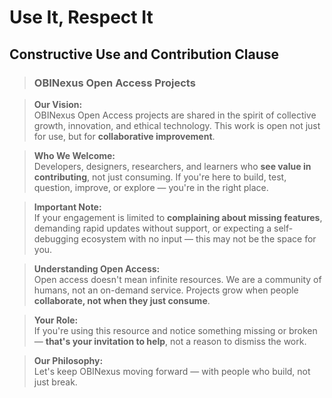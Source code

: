 # Use It, Respect It

## **Constructive Use and Contribution Clause**

> ### OBINexus Open Access Projects

> **Our Vision:**  
> OBINexus Open Access projects are shared in the spirit of collective growth, innovation, and ethical technology. This work is open not just for use, but for **collaborative improvement**.

> **Who We Welcome:**  
> Developers, designers, researchers, and learners who **see value in contributing**, not just consuming. If you're here to build, test, question, improve, or explore — you're in the right place.

> **Important Note:**  
> If your engagement is limited to **complaining about missing features**, demanding rapid updates without support, or expecting a self-debugging ecosystem with no input — this may not be the space for you.

> **Understanding Open Access:**  
> Open access doesn't mean infinite resources. We are a community of humans, not an on-demand service. Projects grow when people **collaborate, not when they just consume**.

> **Your Role:**  
> If you're using this resource and notice something missing or broken — **that's your invitation to help**, not a reason to dismiss the work.

> **Our Philosophy:**  
> Let's keep OBINexus moving forward — with people who build, not just break.

